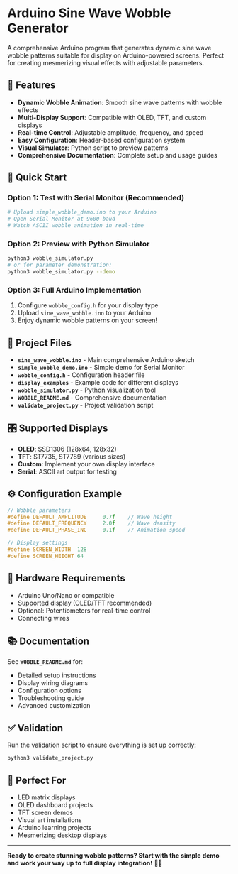 # Arduino Sine Wave Wobble Generator

A comprehensive Arduino program that generates dynamic sine wave wobble patterns suitable for display on Arduino-powered screens. Perfect for creating mesmerizing visual effects with adjustable parameters.

## 🌊 Features

- **Dynamic Wobble Animation**: Smooth sine wave patterns with wobble effects
- **Multi-Display Support**: Compatible with OLED, TFT, and custom displays  
- **Real-time Control**: Adjustable amplitude, frequency, and speed
- **Easy Configuration**: Header-based configuration system
- **Visual Simulator**: Python script to preview patterns
- **Comprehensive Documentation**: Complete setup and usage guides

## 🚀 Quick Start

### Option 1: Test with Serial Monitor (Recommended)
```bash
# Upload simple_wobble_demo.ino to your Arduino
# Open Serial Monitor at 9600 baud
# Watch ASCII wobble animation in real-time
```

### Option 2: Preview with Python Simulator
```bash
python3 wobble_simulator.py
# or for parameter demonstration:
python3 wobble_simulator.py --demo
```

### Option 3: Full Arduino Implementation
1. Configure `wobble_config.h` for your display type
2. Upload `sine_wave_wobble.ino` to your Arduino
3. Enjoy dynamic wobble patterns on your screen!

## 📁 Project Files

- **`sine_wave_wobble.ino`** - Main comprehensive Arduino sketch
- **`simple_wobble_demo.ino`** - Simple demo for Serial Monitor
- **`wobble_config.h`** - Configuration header file
- **`display_examples`** - Example code for different displays
- **`wobble_simulator.py`** - Python visualization tool
- **`WOBBLE_README.md`** - Comprehensive documentation
- **`validate_project.py`** - Project validation script

## 🎛️ Supported Displays

- **OLED**: SSD1306 (128x64, 128x32)
- **TFT**: ST7735, ST7789 (various sizes)
- **Custom**: Implement your own display interface
- **Serial**: ASCII art output for testing

## ⚙️ Configuration Example

```cpp
// Wobble parameters
#define DEFAULT_AMPLITUDE     0.7f    // Wave height
#define DEFAULT_FREQUENCY     2.0f    // Wave density  
#define DEFAULT_PHASE_INC     0.1f    // Animation speed

// Display settings
#define SCREEN_WIDTH  128
#define SCREEN_HEIGHT 64
```

## 🔧 Hardware Requirements

- Arduino Uno/Nano or compatible
- Supported display (OLED/TFT recommended)
- Optional: Potentiometers for real-time control
- Connecting wires

## 📚 Documentation

See **`WOBBLE_README.md`** for:
- Detailed setup instructions
- Display wiring diagrams
- Configuration options
- Troubleshooting guide
- Advanced customization

## ✅ Validation

Run the validation script to ensure everything is set up correctly:
```bash
python3 validate_project.py
```

## 🎯 Perfect For

- LED matrix displays
- OLED dashboard projects  
- TFT screen demos
- Visual art installations
- Arduino learning projects
- Mesmerizing desktop displays

---

**Ready to create stunning wobble patterns? Start with the simple demo and work your way up to full display integration!** 🌊✨